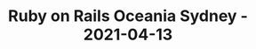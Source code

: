 ---
layout: post
title: Ruby on Rails Oceania Sydney - 2021-04-13
datetime: '2021-04-13T04:00:00-04:00'
name: Ruby on Rails Oceania Sydney
external_url: https://www.meetup.com/Ruby-On-Rails-Oceania-Sydney/events/hlnmbsyccgbrb/
online_event: false
year_month: 2021-04
---